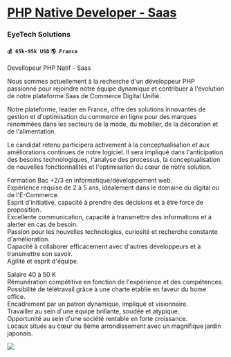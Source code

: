 # [PHP Native Developer - Saas](https://www.remotewlb.com/apply/php-native-developer-saas)  
### EyeTech Solutions  
#### `💰 65k-95k USD` `🌎 France`  

Devellopeur PHP Natif - Saas  
  
Nous sommes actuellement à la recherche d'un développeur PHP passionné pour rejoindre notre équipe dynamique et contribuer à l'évolution de notre plateforme Saas de Commerce Digital Unifié.  
  
Notre plateforme, leader en France, offre des solutions innovantes de gestion et d'optimisation du commerce en ligne pour des marques renommées dans les secteurs de la mode, du mobilier, de la décoration et de l'alimentation.  
  
Le candidat retenu participera activement à la conceptualisation et aux améliorations continues de notre logiciel. Il sera impliqué dans l'anticipation des besoins technologiques, l'analyse des processus, la conceptualisation de nouvelles fonctionnalités et l'optimisation du cœur de notre solution.  
  
Formation Bac +2/3 en informatique/développement web.  
Expérience requise de 2 à 5 ans, idéalement dans le domaine du digital ou de l'E-Commerce.  
Esprit d'initiative, capacité à prendre des décisions et à être force de proposition.  
Excellente communication, capacité à transmettre des informations et à alerter en cas de besoin.  
Passion pour les nouvelles technologies, curiosité et recherche constante d'amélioration.  
Capacité à collaborer efficacement avec d'autres développeurs et à transmettre son savoir.  
Agilité et esprit d'équipe.  
  
Salaire 40 à 50 K  
Rémunération compétitive en fonction de l'expérience et des compétences.  
Possibilité de télétravail grâce à une charte établie en faveur du home office.  
Encadrement par un patron dynamique, impliqué et visionnaire.  
Travailler au sein d'une équipe brillante, soudée et atypique.  
Opportunité au sein d'une société rentable en forte croissance.  
Locaux situés au cœur du 8ème arrondissement avec un magnifique jardin japonais.

![](https://remotive.com/job/track/1897410/blank.gif?source=public_api)

